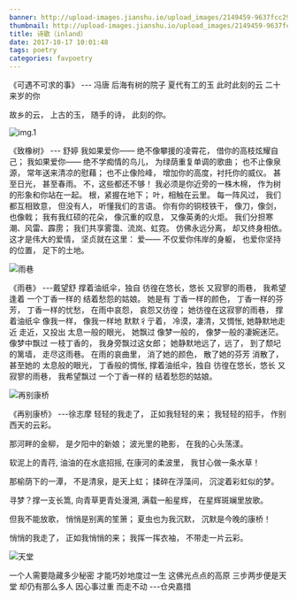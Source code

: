 ```yaml
---
banner: http://upload-images.jianshu.io/upload_images/2149459-9637fcc297226def.jpg?imageMogr2/auto-orient/strip%7CimageView2/2/w/1240
thumbnail: http://upload-images.jianshu.io/upload_images/2149459-9637fcc297226def.jpg?imageMogr2/auto-orient/strip%7CimageView2/2/w/1240
title: 诗歌（inland）
date: 2017-10-17 10:01:48
tags: poetry
categories: favpoetry
---
```

《可遇不可求的事》
--- 冯唐
后海有树的院子
夏代有工的玉
此时此刻的云
二十来岁的你

故乡的云，
上古的玉，
随手的诗，
此刻的你。

<!--more-->

![img.1](http://upload-images.jianshu.io/upload_images/2149459-82ec5dd5bacabb6a.jpg?imageMogr2/auto-orient/strip%7CimageView2/2/w/1240)

《致橡树》
--- 舒婷
我如果爱你——
绝不像攀援的凌霄花，
借你的高枝炫耀自己；
我如果爱你——
绝不学痴情的鸟儿，
为绿荫重复单调的歌曲；
也不止像泉源，
常年送来清凉的慰藉；
也不止像险峰，
增加你的高度，衬托你的威仪。
甚至日光，
甚至春雨。
不，这些都还不够！
我必须是你近旁的一株木棉，
作为树的形象和你站在一起。
根，紧握在地下；
叶，相触在云里。
每一阵风过，
我们都互相致意，
但没有人，
听懂我们的言语。
你有你的铜枝铁干，
像刀，像剑，也像戟；
我有我红硕的花朵，
像沉重的叹息，
又像英勇的火炬。
我们分担寒潮、风雷、霹雳；
我们共享雾霭、流岚、虹霓。
仿佛永远分离，
却又终身相依。
这才是伟大的爱情，
坚贞就在这里：
爱——
不仅爱你伟岸的身躯，
也爱你坚持的位置，
足下的土地。

![雨巷](http://f10.baidu.com/it/u=562059176,526141138&fm=72)

《雨巷》
---戴望舒
撑着油纸伞，独自
彷徨在悠长，悠长
又寂寥的雨巷，
我希望逢着
一个丁香一样的
结着愁怨的姑娘。
她是有
丁香一样的颜色，
丁香一样的芬芳，
丁香一样的忧愁，
在雨中哀怨，
哀怨又彷徨；
她彷徨在这寂寥的雨巷，
撑着油纸伞
像我一样，
像我一样地
默默彳亍着，
冷漠，凄清，又惆怅,
她静默地走近
走近，又投出
太息一般的眼光，
她飘过
像梦一般的，
像梦一般的凄婉迷茫。
像梦中飘过
一枝丁香的，
我身旁飘过这女郎；
她静默地远了，远了，
到了颓圮的篱墙，
走尽这雨巷。
在雨的哀曲里，
消了她的颜色，
散了她的芬芳
消散了，甚至她的
太息般的眼光，
丁香般的惆怅,
撑着油纸伞，独自
彷徨在悠长，悠长
又寂寥的雨巷，
我希望飘过
一个丁香一样的
结着愁怨的姑娘。

![再别康桥](http://img3.imgtn.bdimg.com/it/u=363580961,1367896126&fm=27&gp=0.jpg)

《再别康桥》
---徐志摩
轻轻的我走了，
正如我轻轻的来；
我轻轻的招手，
作别西天的云彩。

那河畔的金柳，
是夕阳中的新娘；
波光里的艳影，
在我的心头荡漾。

软泥上的青荇,
油油的在水底招摇,
在康河的柔波里，
我甘心做一条水草！

那榆荫下的一潭，
不是清泉，是天上虹；
揉碎在浮藻间，
沉淀着彩虹似的梦。

寻梦？撑一支长篙,
向青草更青处漫溯,
满载一船星辉，
在星辉斑斓里放歌。

但我不能放歌，
悄悄是别离的笙箫；
夏虫也为我沉默，
沉默是今晚的康桥！

悄悄的我走了，
正如我悄悄的来；
我挥一挥衣袖，
不带走一片云彩。

![天堂](https://timgsa.baidu.com/timg?image&quality=80&size=b9999_10000&sec=1568285129158&di=4afe3a12906bce34b71c83d77439ec1a&imgtype=0&src=http%3A%2F%2Fi1.hdslb.com%2Fbfs%2Farchive%2Fdb21f49d21a71abd14a279b117dec86470fefd31.jpg)

一个人需要隐藏多少秘密
才能巧妙地度过一生
这佛光点点的高原
三步两步便是天堂
却仍有那么多人
因心事过重
而走不动
---仓央嘉措
